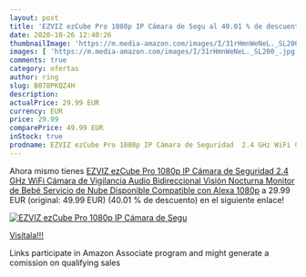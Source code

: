 ```yaml
---
layout: post
title: 'EZVIZ ezCube Pro 1080p IP Cámara de Segu al 40.01 % de descuento'
date: 2020-10-26 12:40:26
thumbnailImage: 'https://m.media-amazon.com/images/I/31rHmnWeNeL._SL200_.jpg'
images: [ 'https://m.media-amazon.com/images/I/31rHmnWeNeL._SL200_.jpg' ]
comments: true
category: ofertas
author: ring
slug: B078PKQZ4H
description:
actualPrice: 29.99 EUR
currency: EUR
price: 29.99
comparePrice: 49.99 EUR
inStock: true
prodname: EZVIZ ezCube Pro 1080p IP Cámara de Seguridad  2.4 GHz WiFi Cámara de Vigilancia Audio Bidireccional  Visión Nocturna  Monitor de Bebé  Servicio de Nube Disponible  Compatible con Alexa 1080p
---
```


Ahora mismo tienes [EZVIZ ezCube Pro 1080p IP Cámara de Seguridad  2.4 GHz WiFi Cámara de Vigilancia Audio Bidireccional  Visión Nocturna  Monitor de Bebé  Servicio de Nube Disponible  Compatible con Alexa 1080p](https://www.amazon.es/dp/B078PKQZ4H/?tag=tolees-21) a 29.99 EUR (original: 49.99 EUR) (40.01 %  de descuento) en el siguiente enlace!

[![EZVIZ ezCube Pro 1080p IP Cámara de Segu](https://m.media-amazon.com/images/I/31rHmnWeNeL._SL200_.jpg)](https://www.amazon.es/dp/B078PKQZ4H/?tag=tolees-21)

[Visítala!!!](https://www.amazon.es/dp/B078PKQZ4H/?tag=tolees-21)

Links participate in Amazon Associate program and might generate a comission on qualifying sales
